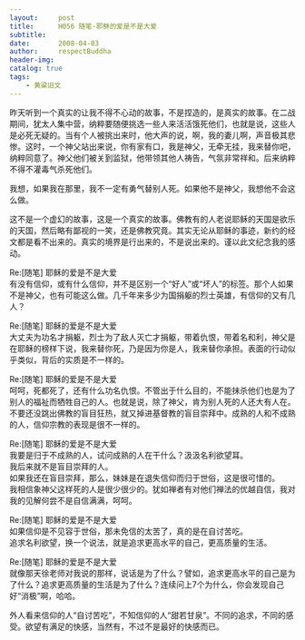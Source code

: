 ```yaml
---
layout:     post
title:      H056 随笔-耶稣的爱是不是大爱
subtitle:   
date:       2008-04-03
author:     respectBuddha
header-img: 
catalog: true
tags:
    - 黄粱旧文
---
```


昨天听到一个真实的让我不得不心动的故事，不是捏造的，是真实的故事。在二战期间，犹太人集中营，纳粹要随便挑选一些人来活活饿死他们，也就是说，这些人是必死无疑的。当有个人被挑出来时，他大声的说，啊，我的妻儿啊，声音极其悲惨。这时，一个神父站出来说，你有家有口，我是神父，无牵无挂，我来替你吧，纳粹同意了。神父他们被关到监狱，他带领其他人祷告，气氛非常祥和。后来纳粹不得不灌毒气杀死他们。

我想，如果我在那里，我不一定有勇气替别人死。如果他不是神父，我想他不会这么做。

这不是一个虚幻的故事，这是一个真实的故事。佛教有的人老说耶稣的天国是欲乐的天国，然后略有鄙视的一笑，还是佛教究竟。其实无论从耶稣的事迹，新约的经文都是看不出来的。真实的境界是行出来的，不是说出来的。谨以此文纪念我的感动。

Re:[随笔] 耶稣的爱是不是大爱  
有没有信仰，或有什么信仰，并不是区别一个“好人”或“坏人”的标签。那个人如果不是神父，也有可能这么做。几千年来多少为国捐躯的烈士英雄，有信仰的又有几人？

Re:[随笔] 耶稣的爱是不是大爱  
大丈夫为功名才捐躯，烈士为了敌人灭亡才捐躯，带着仇恨，带着名和利，神父是在耶稣的榜样下说，我来替你死，乃是因为你是人，我来替你承担。表面的行动似乎类似，背后的实质是不一样的。

Re:[随笔] 耶稣的爱是不是大爱  
呵呵，死都死了，还有什么功名仇恨。不管出于什么目的，不能抹杀他们也是为了别人的福祉而牺牲自己的人。也就是说，除了神父，肯为别人死的人还大有人在。  
不要还没跳出佛教的盲目狂热，就又掉进基督教的盲目崇拜中。成熟的人和不成熟的人，信仰宗教的表现是很不一样的。

Re:[随笔] 耶稣的爱是不是大爱  
我要是归于不成熟的人，试问成熟的人在干什么？汲汲名利欲望耳。  
我后来就不是盲目崇拜的人。  
如果我还在盲目崇拜，那么，妹妹是在退失信仰而归于世俗，这是很可惜的。  
我相信象神父这样死的人是很少很少的。犹如禅者有对他们禅法的优越自信，我对我的见解何尝不是自信满满，呵呵。

Re:[随笔] 耶稣的爱是不是大爱  
如果信仰是不见容于世俗，那未免信的太苦了，真的是在自讨苦吃。  
追求名利欲望，换一个说法，就是追求更高水平的自己，更高质量的生活。

Re:[随笔] 耶稣的爱是不是大爱  
就像那天徐老师对我说的那样，说话是为了什么？譬如，追求更高水平的自己是为了什么？追求更高质量的生活是为了什么？连续问上7个为什么，你会发现自己好“消极”啊，哈哈。

外人看来信仰的人“自讨苦吃”，不知信仰的人“甜若甘泉”。不同的追求，不同的感受。欲望有满足的快感，当然有，不过不是最好的快感而已。